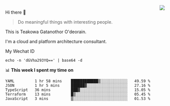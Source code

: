 <img align="right" src="https://github-readme-stats.vercel.app/api?username=Teakowa&show_icons=true&icon_color=2f80ed&text_color=718096&bg_color=ffffff&hide_title=true" />

Hi there 👋

> Do meaningful things with interesting people.

This is Teakowa Gatanothor O'deorain.

I'm a cloud and platform architecture consultant.

My Wechat ID

```
echo -n 'dGVha293YQ==' | base64 -d
```

📊 **This week I spent my time on**
<!--START_SECTION:waka-->
```text
YAML         1 hr 58 mins    ████████████▒░░░░░░░░░░░░   49.59 % 
JSON         1 hr 5 mins     ██████▓░░░░░░░░░░░░░░░░░░   27.16 % 
TypeScript   36 mins         ███▓░░░░░░░░░░░░░░░░░░░░░   15.05 % 
Terraform    13 mins         █▒░░░░░░░░░░░░░░░░░░░░░░░   05.45 % 
JavaScript   3 mins          ▒░░░░░░░░░░░░░░░░░░░░░░░░   01.53 % 
```
<!--END_SECTION:waka-->
